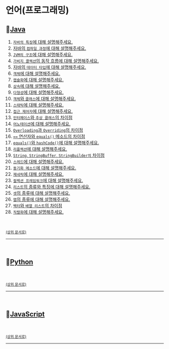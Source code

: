 # 언어(프로그래밍)

## :book:[Java](Java.md)
1. [`자바의 특징`에 대해 설명해주세요.](https://github.com/InSeong-So/IT-Note/blob/master/chapter04.0-%EC%96%B8%EC%96%B4/Java.md#book-%EC%9E%90%EB%B0%94%EC%9D%98-%ED%8A%B9%EC%A7%95%EC%97%90-%EB%8C%80%ED%95%B4-%EC%84%A4%EB%AA%85%ED%95%B4%EC%A3%BC%EC%84%B8%EC%9A%94)
2. [자바의 `컴파일 과정`에 대해 설명해주세요.](https://github.com/InSeong-So/IT-Note/blob/master/chapter04.0-%EC%96%B8%EC%96%B4/Java.md#book-%EC%9E%90%EB%B0%94%EC%9D%98-%EC%BB%B4%ED%8C%8C%EC%9D%BC-%EA%B3%BC%EC%A0%95%EC%97%90-%EB%8C%80%ED%95%B4-%EC%84%A4%EB%AA%85%ED%95%B4%EC%A3%BC%EC%84%B8%EC%9A%94)
3. [`JVM의 구조`에 대해 설명해주세요.](https://github.com/InSeong-So/IT-Note/blob/master/chapter04.0-%EC%96%B8%EC%96%B4/Java.md#book-jvm%EC%9D%98-%EA%B5%AC%EC%A1%B0%EC%97%90-%EB%8C%80%ED%95%B4-%EC%84%A4%EB%AA%85%ED%95%B4%EC%A3%BC%EC%84%B8%EC%9A%94)
4. [`가비지 콜렉션`의 동작 흐름에 대해 설명해주세요.](https://github.com/InSeong-So/IT-Note/blob/master/chapter04.0-%EC%96%B8%EC%96%B4/Java.md#book-%EA%B0%80%EB%B9%84%EC%A7%80-%EC%BD%9C%EB%A0%89%EC%85%98%EC%9D%98-%EB%8F%99%EC%9E%91-%ED%9D%90%EB%A6%84%EC%97%90-%EB%8C%80%ED%95%B4-%EC%84%A4%EB%AA%85%ED%95%B4%EC%A3%BC%EC%84%B8%EC%9A%94)
5. [자바의 `데이터 타입`에 대해 설명해주세요.](https://github.com/InSeong-So/IT-Note/blob/master/chapter04.0-%EC%96%B8%EC%96%B4/Java.md#book-%EA%B0%9D%EC%B2%B4%EC%97%90-%EB%8C%80%ED%95%B4-%EC%84%A4%EB%AA%85%ED%95%B4%EC%A3%BC%EC%84%B8%EC%9A%94)
6. [`객체`에 대해 설명해주세요.](https://github.com/InSeong-So/IT-Note/blob/master/chapter04.0-%EC%96%B8%EC%96%B4/Java.md#book-%EA%B0%9D%EC%B2%B4%EC%97%90-%EB%8C%80%ED%95%B4-%EC%84%A4%EB%AA%85%ED%95%B4%EC%A3%BC%EC%84%B8%EC%9A%94)
7. [`캡슐화`에 대해 설명해주세요.](https://github.com/InSeong-So/IT-Note/blob/master/chapter04.0-%EC%96%B8%EC%96%B4/Java.md#book-%EC%BA%A1%EC%8A%90%ED%99%94%EC%97%90-%EB%8C%80%ED%95%B4-%EC%84%A4%EB%AA%85%ED%95%B4%EC%A3%BC%EC%84%B8%EC%9A%94)
8. [`상속`에 대해 설명해주세요.](https://github.com/InSeong-So/IT-Note/blob/master/chapter04.0-%EC%96%B8%EC%96%B4/Java.md#book-%EC%83%81%EC%86%8D%EC%97%90-%EB%8C%80%ED%95%B4-%EC%84%A4%EB%AA%85%ED%95%B4%EC%A3%BC%EC%84%B8%EC%9A%94)
9. [`다형성`에 대해 설명해주세요.](https://github.com/InSeong-So/IT-Note/blob/master/chapter04.0-%EC%96%B8%EC%96%B4/Java.md#book-%EB%8B%A4%ED%98%95%EC%84%B1%EC%97%90-%EB%8C%80%ED%95%B4-%EC%84%A4%EB%AA%85%ED%95%B4%EC%A3%BC%EC%84%B8%EC%9A%94)
10. [`객체`와 `클래스`에 대해 설명해주세요.](https://github.com/InSeong-So/IT-Note/blob/master/chapter04.0-%EC%96%B8%EC%96%B4/Java.md#book-%EA%B0%9D%EC%B2%B4%EC%99%80-%ED%81%B4%EB%9E%98%EC%8A%A4%EC%97%90-%EB%8C%80%ED%95%B4-%EC%84%A4%EB%AA%85%ED%95%B4%EC%A3%BC%EC%84%B8%EC%9A%94)
11. [`스태틱`에 대해 설명해주세요.](https://github.com/InSeong-So/IT-Note/blob/master/chapter04.0-%EC%96%B8%EC%96%B4/Java.md#book-%EC%8A%A4%ED%83%9C%ED%8B%B1%EC%97%90-%EB%8C%80%ED%95%B4-%EC%84%A4%EB%AA%85%ED%95%B4%EC%A3%BC%EC%84%B8%EC%9A%94)
12. [`접근 제어자`에 대해 설명해주세요.](https://github.com/InSeong-So/IT-Note/blob/master/chapter04.0-%EC%96%B8%EC%96%B4/Java.md#book-%EC%A0%91%EA%B7%BC-%EC%A0%9C%EC%96%B4%EC%9E%90%EC%97%90-%EB%8C%80%ED%95%B4-%EC%84%A4%EB%AA%85%ED%95%B4%EC%A3%BC%EC%84%B8%EC%9A%94)
13. [`인터페이스`와 `추상 클래스`의 차이점](https://github.com/InSeong-So/IT-Note/blob/master/chapter04.0-%EC%96%B8%EC%96%B4/Java.md#book-%EC%9D%B8%ED%84%B0%ED%8E%98%EC%9D%B4%EC%8A%A4%EC%99%80-%EC%B6%94%EC%83%81-%ED%81%B4%EB%9E%98%EC%8A%A4%EC%9D%98-%EC%B0%A8%EC%9D%B4%EC%A0%90)
14. [`어노테이션`에 대해 설명해주세요.](https://github.com/InSeong-So/IT-Note/blob/master/chapter04.0-%EC%96%B8%EC%96%B4/Java.md#book-%EC%96%B4%EB%85%B8%ED%85%8C%EC%9D%B4%EC%85%98%EC%97%90-%EB%8C%80%ED%95%B4-%EC%84%A4%EB%AA%85%ED%95%B4%EC%A3%BC%EC%84%B8%EC%9A%94)
15. [`Overloading`과 `Overriding`의 차이점](https://github.com/InSeong-So/IT-Note/blob/master/chapter04.0-%EC%96%B8%EC%96%B4/Java.md#book-overloading%EA%B3%BC-overriding%EC%9D%98-%EC%B0%A8%EC%9D%B4%EC%A0%90)
16. [`==` 연산자와 `equals()` 메소드의 차이점](https://github.com/InSeong-So/IT-Note/blob/master/chapter04.0-%EC%96%B8%EC%96%B4/Java.md#book--%EC%97%B0%EC%82%B0%EC%9E%90%EC%99%80-equals-%EB%A9%94%EC%86%8C%EB%93%9C%EC%9D%98-%EC%B0%A8%EC%9D%B4%EC%A0%90)
17. [`equals()`와 `hashCode()`에 대해 설명해주세요.](https://github.com/InSeong-So/IT-Note/blob/master/chapter04.0-%EC%96%B8%EC%96%B4/Java.md#book-equals%EC%99%80-hashcode%EC%97%90-%EB%8C%80%ED%95%B4-%EC%84%A4%EB%AA%85%ED%95%B4%EC%A3%BC%EC%84%B8%EC%9A%94)
18. [`리플렉션`에 대해 설명해주세요.](https://github.com/InSeong-So/IT-Note/blob/master/chapter04.0-%EC%96%B8%EC%96%B4/Java.md#book-%EB%A6%AC%ED%94%8C%EB%A0%89%EC%85%98%EC%97%90-%EB%8C%80%ED%95%B4-%EC%84%A4%EB%AA%85%ED%95%B4%EC%A3%BC%EC%84%B8%EC%9A%94)
19. [`String`, `StringBuffer`, `StringBuilder의` 차이점](https://github.com/InSeong-So/IT-Note/blob/master/chapter04.0-%EC%96%B8%EC%96%B4/Java.md#book-string-stringbuffer-stringbuilder%EC%9D%98-%EC%B0%A8%EC%9D%B4%EC%A0%90)
20. [`스레드`에 대해 설명해주세요.](https://github.com/InSeong-So/IT-Note/blob/master/chapter04.0-%EC%96%B8%EC%96%B4/Java.md#book-%EC%8A%A4%EB%A0%88%EB%93%9C%EC%97%90-%EB%8C%80%ED%95%B4-%EC%84%A4%EB%AA%85%ED%95%B4%EC%A3%BC%EC%84%B8%EC%9A%94)
21. [`동기화 메소드`에 대해 설명해주세요.](https://github.com/InSeong-So/IT-Note/blob/master/chapter04.0-%EC%96%B8%EC%96%B4/Java.md#book-%EB%8F%99%EA%B8%B0%ED%99%94-%EB%A9%94%EC%86%8C%EB%93%9C%EC%97%90-%EB%8C%80%ED%95%B4-%EC%84%A4%EB%AA%85%ED%95%B4%EC%A3%BC%EC%84%B8%EC%9A%94)
22. [`제네릭`에 대해 설명해주세요.](https://github.com/InSeong-So/IT-Note/blob/master/chapter04.0-%EC%96%B8%EC%96%B4/Java.md#book-%EC%A0%9C%EB%84%A4%EB%A6%AD%EC%97%90-%EB%8C%80%ED%95%B4-%EC%84%A4%EB%AA%85%ED%95%B4%EC%A3%BC%EC%84%B8%EC%9A%94)
23. [`컬렉션 프레임워크`에 대해 설명해주세요.](https://github.com/InSeong-So/IT-Note/blob/master/chapter04.0-%EC%96%B8%EC%96%B4/Java.md#book-%EC%BB%AC%EB%A0%89%EC%85%98-%ED%94%84%EB%A0%88%EC%9E%84%EC%9B%8C%ED%81%AC%EC%97%90-%EB%8C%80%ED%95%B4-%EC%84%A4%EB%AA%85%ED%95%B4%EC%A3%BC%EC%84%B8%EC%9A%94)
24. [`리스트`의 종류와 특징에 대해 설명해주세요.](https://github.com/InSeong-So/IT-Note/blob/master/chapter04.0-%EC%96%B8%EC%96%B4/Java.md#book-%EB%A6%AC%EC%8A%A4%ED%8A%B8%EC%9D%98-%EC%A2%85%EB%A5%98%EC%99%80-%ED%8A%B9%EC%A7%95%EC%97%90-%EB%8C%80%ED%95%B4-%EC%84%A4%EB%AA%85%ED%95%B4%EC%A3%BC%EC%84%B8%EC%9A%94)
25. [`셋`의 종류에 대해 설명해주세요.](https://github.com/InSeong-So/IT-Note/blob/master/chapter04.0-%EC%96%B8%EC%96%B4/Java.md#book-%EC%85%8B%EC%9D%98-%EC%A2%85%EB%A5%98%EC%97%90-%EB%8C%80%ED%95%B4-%EC%84%A4%EB%AA%85%ED%95%B4%EC%A3%BC%EC%84%B8%EC%9A%94)
26. [`맵`의 종류에 대해 설명해주세요.](https://github.com/InSeong-So/IT-Note/blob/master/chapter04.0-%EC%96%B8%EC%96%B4/Java.md#book-%EB%A7%B5%EC%9D%98-%EC%A2%85%EB%A5%98%EC%97%90-%EB%8C%80%ED%95%B4-%EC%84%A4%EB%AA%85%ED%95%B4%EC%A3%BC%EC%84%B8%EC%9A%94)
27. [`벡터`와 `배열 리스트`의 차이점](https://github.com/InSeong-So/IT-Note/blob/master/chapter04.0-%EC%96%B8%EC%96%B4/Java.md#book-%EB%B2%A1%ED%84%B0%EC%99%80-%EB%B0%B0%EC%97%B4-%EB%A6%AC%EC%8A%A4%ED%8A%B8%EC%9D%98-%EC%B0%A8%EC%9D%B4%EC%A0%90)
28. [`직렬화`에 대해 설명해주세요.](https://github.com/InSeong-So/IT-Note/blob/master/chapter04.0-%EC%96%B8%EC%96%B4/Java.md#book-%EC%A7%81%EB%A0%AC%ED%99%94%EC%97%90-%EB%8C%80%ED%95%B4-%EC%84%A4%EB%AA%85%ED%95%B4%EC%A3%BC%EC%84%B8%EC%9A%94)

<br>

<sup>[(상위 문서로)](https://github.com/InSeong-So/IT-Note)</sup>

<hr>
<br>

## :book:[Python](Python.md)

<br>

<sup>[(상위 문서로)](https://github.com/InSeong-So/IT-Note)</sup>

<hr>
<br>

## :book:[JavaScript](JavaScript.md)

<br>

<sup>[(상위 문서로)](https://github.com/InSeong-So/IT-Note)</sup>

<hr>
<br>